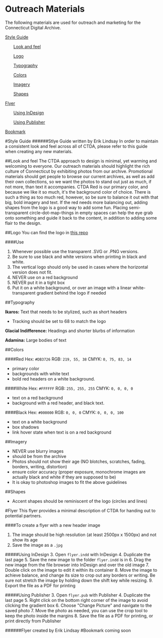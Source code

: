 # Outreach Materials
The following materials are used for outreach and marketing for the Connecticut Digital Archive.

[Style Guide](#Style-Guide)

&nbsp;&nbsp;&nbsp;&nbsp;&nbsp;&nbsp; [Look and feel](#Look_and_feel)

&nbsp;&nbsp;&nbsp;&nbsp;&nbsp;&nbsp; [Logo](#Logo)

&nbsp;&nbsp;&nbsp;&nbsp;&nbsp;&nbsp; [Typography](#Typography)

&nbsp;&nbsp;&nbsp;&nbsp;&nbsp;&nbsp; [Colors](#Colors)

&nbsp;&nbsp;&nbsp;&nbsp;&nbsp;&nbsp; [Imagery](#Imagery)

&nbsp;&nbsp;&nbsp;&nbsp;&nbsp;&nbsp; [Shapes](#Shapes)

[Flyer](#Flyer) 

&nbsp;&nbsp;&nbsp;&nbsp;&nbsp;&nbsp; [Using InDesign](#Using-InDesign)

&nbsp;&nbsp;&nbsp;&nbsp;&nbsp;&nbsp; [Using Publisher](#Using-Publisher)

[Bookmark](#Bookmark)


#<a name="Style-Guide"></a>Style Guide
######Stlye Guide written by Erik Lindsay
In order to maintain a consistent look and feel across all of CTDA, please refer to this guide when creating any new materials. 

##<a name="Look_and_feel"></a>Look and feel
The CTDA approach to design is minimal, yet warming and welcoming to everyone. Our outreach materials should highlight the rich culture of Connecticut by exhibiting photos from our archive. Promotional materials should get people to browse our current archives, as well as add their own collections, so we want the photos to stand out just as much, if not more, than text it accompanies. CTDA Red is our primary color, and because we like it so much, it's the background color of choice. There is such a thing as too much red, however, so be sure to balance it out with that big, bold imagery and text. If the red needs more balancing out, adding shapes from the logo is a good way to add some fun. Placing semi-transparent circle-dot-map-things in empty spaces can help the eye grab onto something and guide it back to the content, in addition to adding some flair to the design. 


##<a name="Logo"></a>Logo
You can find the logo in [this repo](https://github.com/CTDA/logo_designs)

####Use
 1. Whenever possible use the transparent .SVG or .PNG versions. 
 2. Be sure to use black and white versions when printing in black and white.
 3. The vertical logo should only be used in cases where the horizontal version does not fit.
 4. NEVER use on a red background
 5. NEVER put it in a tight box
 6. Put it on a white background, or over an image with a linear white-transparent gradient behind the logo if needed
 
    
    


##<a name="Typography"></a>Typography

 **Ikaros:** Text that needs to be stylized, such as short headers
  - Tracking should be set to 68 to match the logo

**Glacial Indifference:** Headings and shorter blurbs of information
 
**Adamina:** Large bodies of text

##<a name="Colors"></a>Colors

####Red
Hex: `#DB3726`
RGB: `219, 55, 38`
CMYK: `0, 75, 83, 14`

- primary color
- backgrounds with white text
- bold red headers on a white background.

####White
Hex: `#FFFFFF`
RGB: `255, 255, 255`
CMYK: `0, 0, 0, 0`

-  text on a red background
- background with a red header, and black text. 

####Black
Hex: `#000000`
RGB: `0, 0, 0`
CMYK: `0, 0, 0, 100`

- text on a white background
- box shadows
- link hover state when text is on a red background

##<a name="Imagery"></a>Imagery
- NEVER use blurry images
- should be from the archive
- Photos should not show their age (NO blotches, scratches, fading, borders, writing, distortion)
- ensure color accuracy (proper exposure, monochrome images are actually black and white if they are supposed to be)
- It is okay to photoshop images to fit the above guidelines

##<a name="Shapes"></a>Shapes
- Accent shapes should be reminiscent of the logo (circles and lines)

#<a name="Flyer"></a>Flyer
This flyer provides a minimal description of CTDA for handing out to potential partners. 

####To create a flyer with a new header image

 1. The image should be high resolution (at least 2500px x 1500px) and not show its age
 2. Save the image as a `.jpg`

#####<a name="Using-InDesign"></a>Using InDesign
 3. Open `flyer.indd` with InDesign
 4. Duplicate the last page
 5. Save the new image to the folder `flyer.indd` is in
 6. Drag the new image from the file browser into InDesign and over the old image
 7. Double click on the image to edit it within its container
 8. Move the image to achieve balance, and change its size to crop out any borders or writing. Be sure not stretch the image by holding down the shift key while resizing. 
 9. Export the file as a PDF for printing
 
#####<a name="Using-Publisher"></a>Using Publisher
 3. Open `flyer.pub` with Publisher
 4. Duplicate the last page
 5. Right click on the bottom right corner of the image to avoid clicking the gradient box
 6. Choose "Change Picture" and navigate to the saved photo
 7. Move the photo as needed, you can use the crop tool to keep the photo inside the margins
 8. Save the file as a PDF for printing, or print directly from Publisher

######Flyer created by Erik Lindsay
#<a name="Bookmark"></a>Bookmark
coming soon
